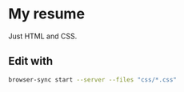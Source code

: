 # My resume

Just HTML and CSS.

## Edit with

```bash
browser-sync start --server --files "css/*.css"
```